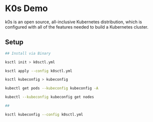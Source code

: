# K0s Demo

k0s is an open source, all-inclusive Kubernetes distribution, which is configured with all of the features needed to build a Kubernetes cluster.

## Setup

```bash
## Install via Binary

ksctl init > k0sctl.yml

ksctl apply --config k0sctl.yml

ksctl kubeconfig > kubeconfig

kubectl get pods --kubeconfig kubeconfig -A

kubectl --kubeconfig kubeconfig get nodes

##

ksctl kubeconfig --config k0sctl.yml


```
